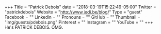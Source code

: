 +++
Title = "Patrick Debois"
date = "2018-03-19T15:22:49-05:00"
Twitter = "patrickdebois"
Website = "http://www.jedi.be/blog/"
Type = "guest"
Facebook = ""
Linkedin = ""
Pronouns = ""
GitHub = ""
Thumbnail = "img/guests/pdebois.png"
Pinterest = ""
Instagram = ""
YouTube = ""
+++
He's PATRICK DEBOIS. OMG.
